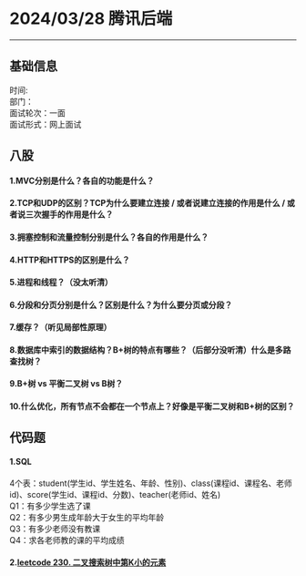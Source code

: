 # 2024/03/28 腾讯后端
---

## 基础信息
时间:  
部门：  
面试轮次：一面   
面试形式：网上面试  


## 八股

#### 1.MVC分别是什么？各自的功能是什么？

#### 2.TCP和UDP的区别？TCP为什么要建立连接 / 或者说建立连接的作用是什么 / 或者说三次握手的作用是什么？

#### 3.拥塞控制和流量控制分别是什么？各自的作用是什么？

#### 4.HTTP和HTTPS的区别是什么？

#### 5.进程和线程？（没太听清）

#### 6.分段和分页分别是什么？区别是什么？为什么要分页或分段？

#### 7.缓存？（听见局部性原理）

#### 8.数据库中索引的数据结构？B+树的特点有哪些？（后部分没听清）什么是多路查找树？

#### 9.B+树 vs 平衡二叉树 vs B树？

#### 10.什么优化，所有节点不会都在一个节点上？好像是平衡二叉树和B+树的区别？

## 代码题

#### 1.SQL
4个表：student(学生id、学生姓名、年龄、性别)、class(课程id、课程名、老师id)、score(学生id、课程id、分数)、teacher(老师id、姓名)  
Q1：有多少学生选了课  
Q2：有多少男生成年龄大于女生的平均年龄  
Q3：有多少老师没有教课  
Q4：求各老师教的课的平均成绩


#### 2.[leetcode 230. 二叉搜索树中第K小的元素](https://leetcode.cn/problems/kth-smallest-element-in-a-bst/description/)

